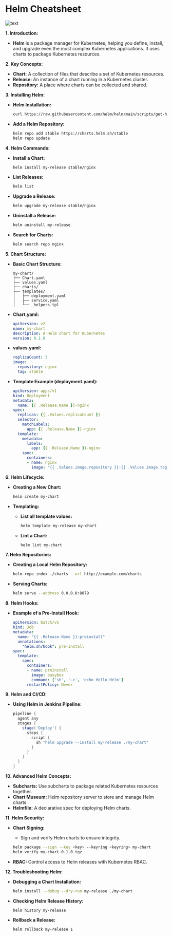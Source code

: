 # Helm Cheatsheet

![text](https://imgur.com/nDW9BHK.png)

**1. Introduction:**

- **Helm** is a package manager for Kubernetes, helping you define, install, and upgrade even the most complex Kubernetes applications. It uses charts to package Kubernetes resources.

**2. Key Concepts:**

- **Chart:** A collection of files that describe a set of Kubernetes resources.
- **Release:** An instance of a chart running in a Kubernetes cluster.
- **Repository:** A place where charts can be collected and shared.

**3. Installing Helm:**

- **Helm Installation:**

  ```bash
  curl https://raw.githubusercontent.com/helm/helm/main/scripts/get-helm-3 | bash
  ```

- **Add a Helm Repository:**

  ```bash
  helm repo add stable https://charts.helm.sh/stable
  helm repo update
  ```

**4. Helm Commands:**

- **Install a Chart:**

  ```bash
  helm install my-release stable/nginx
  ```

- **List Releases:**

  ```bash
  helm list
  ```

- **Upgrade a Release:**

  ```bash
  helm upgrade my-release stable/nginx
  ```

- **Uninstall a Release:**

  ```bash
  helm uninstall my-release
  ```

- **Search for Charts:**

  ```bash
  helm search repo nginx
  ```

**5. Chart Structure:**

- **Basic Chart Structure:**

  ```
  my-chart/
  ├── Chart.yaml
  ├── values.yaml
  ├── charts/
  ├── templates/
  │   ├── deployment.yaml
  │   ├── service.yaml
  │   └── _helpers.tpl
  ```

- **Chart.yaml:**

  ```yaml
  apiVersion: v2
  name: my-chart
  description: A Helm chart for Kubernetes
  version: 0.1.0
  ```

- **values.yaml:**

  ```yaml
  replicaCount: 3
  image:
    repository: nginx
    tag: stable
  ```

- **Template Example (deployment.yaml):**

  ```yaml
  apiVersion: apps/v1
  kind: Deployment
  metadata:
    name: {{ .Release.Name }}-nginx
  spec:
    replicas: {{ .Values.replicaCount }}
    selector:
      matchLabels:
        app: {{ .Release.Name }}-nginx
    template:
      metadata:
        labels:
          app: {{ .Release.Name }}-nginx
      spec:
        containers:
        - name: nginx
          image: "{{ .Values.image.repository }}:{{ .Values.image.tag }}"
  ```

**6. Helm Lifecycle:**

- **Creating a New Chart:**

  ```bash
  helm create my-chart
  ```

- **Templating:**
  - **List all template values:**

    ```bash
    helm template my-release my-chart
    ```
  
  - **Lint a Chart:**

    ```bash
    helm lint my-chart
    ```

**7. Helm Repositories:**

- **Creating a Local Helm Repository:**

  ```bash
  helm repo index ./charts --url http://example.com/charts
  ```
  
- **Serving Charts:**

  ```bash
  helm serve --address 0.0.0.0:8879
  ```

**8. Helm Hooks:**

- **Example of a Pre-Install Hook:**

  ```yaml
  apiVersion: batch/v1
  kind: Job
  metadata:
    name: "{{ .Release.Name }}-preinstall"
    annotations:
      "helm.sh/hook": pre-install
  spec:
    template:
      spec:
        containers:
        - name: preinstall
          image: busybox
          command: ['sh', '-c', 'echo Hello Helm']
        restartPolicy: Never
  ```

**9. Helm and CI/CD:**

- **Using Helm in Jenkins Pipeline:**

  ```groovy
  pipeline {
    agent any
    stages {
      stage('Deploy') {
        steps {
          script {
            sh "helm upgrade --install my-release ./my-chart"
          }
        }
      }
    }
  }
  ```

**10. Advanced Helm Concepts:**

- **Subcharts:** Use subcharts to package related Kubernetes resources together.
- **Chart Museum:** Helm repository server to store and manage Helm charts.
- **Helmfile:** A declarative spec for deploying Helm charts.

**11. Helm Security:**

- **Chart Signing:**
  - Sign and verify Helm charts to ensure integrity.

  ```bash
  helm package --sign --key <key> --keyring <keyring> my-chart
  helm verify my-chart-0.1.0.tgz
  ```

- **RBAC:** Control access to Helm releases with Kubernetes RBAC.

**12. Troubleshooting Helm:**

- **Debugging a Chart Installation:**

  ```bash
  helm install --debug --dry-run my-release ./my-chart
  ```

- **Checking Helm Release History:**

  ```bash
  helm history my-release
  ```

- **Rollback a Release:**

  ```bash
  helm rollback my-release 1
  ```
